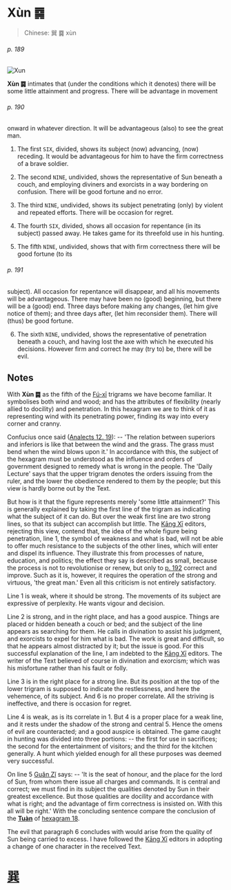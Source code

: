 # Xùn ䷸

> Chinese: 巽 ䷸ xùn

###### p. 189

![Xun](https://88o.io/wp-content/uploads/2018/09/57-e5b7bdxun.jpg)

**Xùn ䷸** intimates that (under the conditions which it denotes) there will be some little attainment and progress.
There will be advantage in movement

###### p. 190

onward in whatever direction. It will be advantageous (also) to see the great man.

1. The first `SIX`, divided, shows its subject (now) advancing, (now) receding. It would be advantageous for him to have the firm correctness of a brave soldier.

2. The second `NINE`, undivided, shows the representative of Sun beneath a couch, and employing diviners and exorcists in a way bordering on confusion. There will be good fortune and no error.

3. The third `NINE`, undivided, shows its subject penetrating (only) by violent and repeated efforts. There will be occasion for regret.

4. The fourth `SIX`, divided, shows all occasion for repentance (in its subject) passed away. He takes game for its threefold use in his hunting.

5. The fifth `NINE`, undivided, shows that with firm correctness there will be good fortune (to its

###### p. 191

subject). All occasion for repentance will disappear, and all his movements will be advantageous. There may have been no (good) beginning, but there will be a (good) end. Three days before making any changes, (let him give notice of them); and three days after, (let him reconsider them). There will (thus) be good fortune.

6. The sixth `NINE`, undivided, shows the representative of penetration beneath a couch, and having lost the axe with which he executed his decisions. However firm and correct he may (try to) be, there will be evil.

## Notes

With **Xùn ䷸** as the fifth of the [Fú-xī](https://en.wikipedia.org/wiki/Fuxi) trigrams we have become familiar. It symbolises both wind and wood; and has the attributes of flexibility (nearly allied to docility) and penetration. In this hexagram we are to think of it as representing wind with its penetrating power, finding its way into every corner and cranny.

Confucius once said ([Analects 12. 19](https://sacred-texts.com/cfu/conf1.htm)): -- 'The relation between superiors and inferiors is like that between the wind and the grass.
The grass must bend when the wind blows upon it.' In accordance with this, the subject of the hexagram must be understood as the influence and orders of government designed to remedy what is wrong in the people. The 'Daily Lecture' says that the upper trigram denotes the orders issuing from the ruler, and the lower the obedience rendered to them by the people; but this view is hardly borne out by the Text.

But how is it that the figure represents merely 'some little attainment?' This is generally explained by taking the first line of the trigram as indicating what the subject of it can do. But over the weak first line are two strong lines, so that its subject can accomplish but little. The [Kāng Xī](https://en.wikipedia.org/wiki/Kangxi_Dictionary) editors, rejecting this view, contend that, the idea of the whole figure being penetration, line 1, the symbol of weakness and what is bad, will not be able to offer much resistance to the subjects of the other lines, which will enter and dispel its influence. They illustrate this from processes of nature, education, and politics; the effect they say is described as small, because the process is not to revolutionise or renew, but only to [p. 192](e58591dui.md#p-192) correct and improve. Such as it is, however, it requires the operation of the strong and virtuous, 'the great man.' Even all this criticism is not entirely satisfactory.

Line 1 is weak, where it should be strong. The movements of its subject are expressive of perplexity. He wants vigour and decision.

Line 2 is strong, and in the right place, and has a good auspice. Things are placed or hidden beneath a couch or bed; and the subject of the line appears as searching for them. He calls in divination to assist his judgment, and exorcists to expel for him what is bad. The work is great and difficult, so that he appears almost distracted by it; but the issue is good. For this successful explanation of the line, I am indebted to the [Kāng Xī](https://en.wikipedia.org/wiki/Kangxi_Dictionary) editors. The writer of the Text believed of course in divination and exorcism; which was his misfortune rather than his fault or folly.

Line 3 is in the right place for a strong line. But its position at the top of the lower trigram is supposed to indicate the restlessness, and here the vehemence, of its subject. And 6 is no proper correlate. All the striving is ineffective, and there is occasion for regret.

Line 4 is weak, as is its correlate in 1. But 4 is a proper place for a weak line, and it rests under the shadow of the strong and central 5. Hence the omens of evil are counteracted; and a good auspice is obtained. The game caught in hunting was divided into three portions: -- the first for use in sacrifices; the second for the entertainment of visitors; and the third for the kitchen generally. A hunt which yielded enough for all these purposes was deemed very successful.

On line 5 [Guǎn Zǐ](https://en.wikipedia.org/wiki/Guanzi_(text)) says: -- 'It is the seat of honour, and the place for the lord of Sun, from whom there issue all charges and commands. It is central and correct; we must find in its subject the qualities denoted by Sun in their greatest excellence. But those qualities are docility and accordance with what is right; and the advantage of firm correctness is insisted on. With this all will be right.' With the concluding sentence compare the conclusion of the [**Tuàn**](https://en.wikipedia.org/wiki/Ten_Wings) of [hexagram 18](e89b8agu.md).

The evil that paragraph 6 concludes with would arise from the quality of Sun being carried to excess. I have followed the [Kāng Xī](https://en.wikipedia.org/wiki/Kangxi_Dictionary) editors in adopting a change of one character in the received Text.

# [巽](e5b7bdxun_cn.md)
